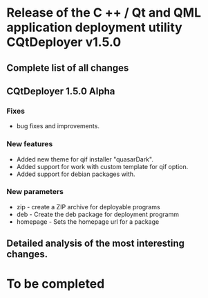 # Release of the C ++ / Qt and QML application deployment utility CQtDeployer v1.5.0


## Complete list of all changes

## CQtDeployer 1.5.0 Alpha
### Fixes
- bug fixes and improvements.

### New features
- Added new theme for qif installer "quasarDark".
- Added support for work with custom template for qif option.
- Added support for debian packages with.

### New parameters
- zip - create a ZIP archive for deployable programs
- deb - Create the deb package for deployment programm
- homepage - Sets the homepage url for a package

## Detailed analysis of the most interesting changes.

# To be completed
